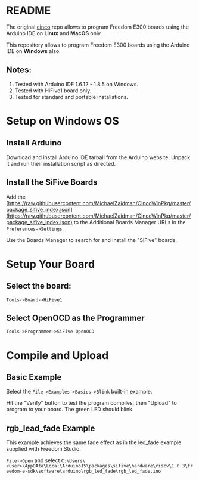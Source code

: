 # README #

The original [cinco](https://github.com/sifive/cinco) repo allows to program Freedom E300 boards using the Arduino IDE on **Linux** and **MacOS** only.

This repository allows to program Freedom E300 boards using the Arduino IDE on **Windows** also.

## Notes: ##
1. Tested with Arduino IDE 1.6.12 - 1.8.5 on Windows.
2. Tested with HiFive1 board only.
3. Tested for standard and portable installations.

# Setup on Windows OS #

## Install Arduino ##

Download and install Arduino IDE tarball from the Arduino website. Unpack it and run their installation script as directed.

## Install the SiFive Boards ##

Add the [https://raw.githubusercontent.com/MichaelZaidman/CincoWinPkg/master/package_sifive_index.json](https://raw.githubusercontent.com/MichaelZaidman/CincoWinPkg/master/package_sifive_index.json)
to the Additional Boards Manager URLs in the `Preferences->Settings`.

Use the Boards Manager to search for and install the "SiFive" boards.

# Setup Your Board #

## Select the board: ##
```
Tools->Board->HiFive1
```

## Select OpenOCD as the Programmer ##
```
Tools->Programmer->SiFive OpenOCD
```

# Compile and Upload #

## Basic Example ##

Select the `File->Examples->Basics->Blink` built-in example.

Hit the "Verify" button to test the program compiles,
then "Upload" to program to your board. The green LED should blink.

## rgb_lead_fade Example ##

This example achieves the same fade effect as in the led_fade example supplied with Freedom Studio.

`File->Open` and select `C:\Users\<user>\AppDAta\Local\Arduino15\packages\sifive\hardware\riscv\1.0.3\freedom-e-sdk\software\arduino\rgb_led_fade\rgb_led_fade.ino`
